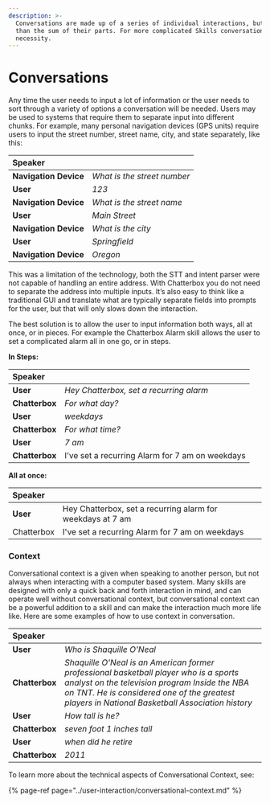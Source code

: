 ```yaml
---
description: >-
  Conversations are made up of a series of individual interactions, but are more
  than the sum of their parts. For more complicated Skills conversations are a
  necessity.
---
```


# Conversations

Any time the user needs to input a lot of information or the user needs to sort through a variety of options a conversation will be needed. Users may be used to systems that require them to separate input into different chunks. For example, many personal navigation devices \(GPS units\) require users to input the street number, street name, city, and state separately, like this:

| Speaker |  |
| :--- | :--- |
| **Navigation Device** | _What is the street number_ |
| **User** | _123_ |
| **Navigation Device** | _What is the street name_ |
| **User** | _Main Street_ |
| **Navigation Device** | _What is the city_ |
| **User** | _Springfield_ |
| **Navigation Device** | _Oregon_ |

This was a limitation of the technology, both the STT and intent parser were not capable of handling an entire address. With Chatterbox you do not need to separate the address into multiple inputs. It’s also easy to think like a traditional GUI and translate what are typically separate fields into prompts for the user, but that will only slows down the interaction. 

The best solution is to allow the user to input information both ways, all at once, or in pieces. For example the Chatterbox Alarm skill allows the user to set a complicated alarm all in one go, or in steps.

**In Steps:**

| Speaker |  |
| :--- | :--- |
| **User** | _Hey Chatterbox, set a recurring alarm_ |
| **Chatterbox** | _For what day?_ |
| **User** | _weekdays_ |
| **Chatterbox** | _For what time?_ |
| **User** | _7 am_ |
| **Chatterbox** | I've set a recurring Alarm for 7 am on weekdays |

**All at once:**

| Speaker |  |
| :--- | :--- |
| **User** | Hey Chatterbox, set a recurring alarm for weekdays at 7 am |
| Chatterbox | I've set a recurring Alarm for 7 am on weekdays |

### Context

Conversational context is a given when speaking to another person, but not always when interacting with a computer based system. Many skills are designed with only a quick back and forth interaction in mind, and can operate well without conversational context, but conversational context can be a powerful addition to a skill and can make the interaction much more life like. Here are some examples of how to use context in conversation. 

| Speaker |  |
| :--- | :--- |
| **User** | _Who is Shaquille O'Neal_ |
| **Chatterbox** | _Shaquille O'Neal is an American former professional basketball player who is a sports analyst on the television program Inside the NBA on TNT. He is considered one of the greatest players in National Basketball Association history_ |
| **User** | _How tall is he?_ |
| **Chatterbox** | _seven foot 1 inches tall_ |
| **User** | _when did he retire_ |
| **Chatterbox** | _2011_ |

To learn more about the technical aspects of Conversational Context, see:

{% page-ref page="../user-interaction/conversational-context.md" %}



